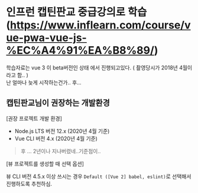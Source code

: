 # 인프런 캡틴판교 중급강의로 학습(https://www.inflearn.com/course/vue-pwa-vue-js-%EC%A4%91%EA%B8%89/)

학습자료는 vue 3 이 beta버전인 상태 에서 진행되고있다. 
( 촬영당시가 2018년 4월이라고 함.. )   
난 얼마나 늦게 시작하는건가.. 후...

## 캡틴판교님이 권장하는 개발환경
[권장 프로젝트 개발 환경]
- Node.js LTS 버전 12.x (2020년 4월 기준)
- Vue CLI 버전 4.x (2020년 4월 기준)
> 후 ... 2년이나 지나버렸네..기준점이..

[뷰 프로젝트를 생성할 때 선택 옵션]

뷰 CLI 버전 4.5.x 이상 쓰시는 경우 
`Default ([Vue 2] babel, eslint)`로 선택해서 진행하도록 추천하심.
